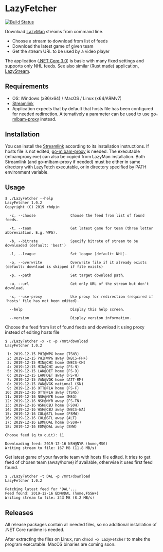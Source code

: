 # LazyFetcher
[![Build Status](https://dev.azure.com/rhdpin/rhdpin/_apis/build/status/rhdpin.lazyfetcher?branchName=master)](https://dev.azure.com/rhdpin/rhdpin/_build/latest?definitionId=1&branchName=master)

Download [LazyMan](https://github.com/StevensNJD4/LazyMan) streams from command line. 

* Choose a stream to download from list of feeds
* Download the latest game of given team
* Get the stream URL to be used by a video player

The application ([.NET Core 3.0](https://dotnet.microsoft.com/download/dotnet-core/3.0)) is basic with many fixed settings and supports only NHL feeds. See also similar (Rust made) application, [LazyStream](https://github.com/tarkah/lazystream). 

## Requirements 
* OS: Windows (x86/x64) / MacOS / Linux (x64/ARMv7)
* [Streamlink](https://github.com/streamlink/streamlink)
* Application expects that by default that hosts file has been configured for needed redirection. Alternatively a parameter can be used to use [go-mlbam-proxy](https://github.com/jwallet/go-mlbam-proxy) instead.

## Installation
You can install the [Streamlink](https://github.com/streamlink/streamlink) according to its installation instructions. If hosts file is not edited, [go-mlbam-proxy](https://github.com/jwallet/go-mlbam-proxy) is needed. The executable (mlbamproxy.exe) can also be copied from LazyMan installation. Both Streamlink (and go-mlbam-proxy if needed) must be either in same directory with LazyFetch executable, or in directory specified by PATH environment variable.

## Usage
```
$ ./LazyFetcher --help
LazyFetcher 1.0.2
Copyright (C) 2019 rhdpin

  -c, --choose                Choose the feed from list of found feeds.

  -t, --team                  Get latest game for team (three letter abbreviation. E.g. WPG).

  -b, --bitrate               Specify bitrate of stream to be downloaded (default: 'best')

  -l, --league                Set league (default: NHL).

  -o, --overwrite             Overwrite file if it already exists (default: download is skipped if file exists)

  -p, --path                  Set target download path.

  -u, --url                   Get only URL of the stream but don't download.

  -x, --use-proxy             Use proxy for redirection (required if 'hosts' file has not been edited).

  --help                      Display this help screen.

  --version                   Display version information.
```

Choose the feed from list of found feeds and download it using proxy instead of editing hosts file
```
$ ./LazyFetcher -x -c -p /mnt/download
LazyFetcher 1.0.2

 1: 2019-12-15 PHI@WPG home (TSN3)
 2: 2019-12-15 PHI@WPG away (NBCS-PH+)
 3: 2019-12-15 MIN@CHI home (NBCS-CH)
 4: 2019-12-15 MIN@CHI away (FS-N)
 5: 2019-12-15 LAK@DET home (FS-D)
 6: 2019-12-15 LAK@DET away (FS-W)
 7: 2019-12-15 VAN@VGK home (ATT-RM)
 8: 2019-12-15 VAN@VGK national (SN)
 9: 2019-12-16 OTT@FLA home (FS-F)
10: 2019-12-16 OTT@FLA away (TSN5)
11: 2019-12-16 NSH@NYR home (MSG)
12: 2019-12-16 NSH@NYR away (FS-TN)
13: 2019-12-16 WSH@CBJ home (FSOH)
14: 2019-12-16 WSH@CBJ away (NBCS-WA)
15: 2019-12-16 COL@STL home (FSMW)
16: 2019-12-16 COL@STL away (ALT)
17: 2019-12-16 EDM@DAL home (FSSW+)
18: 2019-12-16 EDM@DAL away (SNW)

Choose feed (q to quit): 11

Downloading feed: 2019-12-16 NSH@NYR (home,MSG)
Writing stream to file: 167 MB (11.8 MB/s)
```
Get latest game of your favorite team with hosts file edited. It tries to get feed of chosen team (away/home) if available, otherwise it uses first feed found.
```
$ ./LazyFetcher -t DAL -p /mnt/download
LazyFetcher 1.0.2

Fetching latest feed for 'DAL'...
Feed found: 2019-12-16 EDM@DAL (home,FSSW+)
Writing stream to file: 343 MB (8.2 MB/s)
```
## Releases
All release packages contain all needed files, so no additional installation of .NET Core runtime is needed. 

After extracting the files on Linux, run `chmod +x LazyFetcher` to make the program executable. MacOS binaries are coming soon.